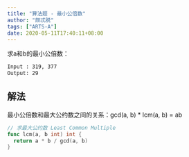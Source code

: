 ```yaml
---
title: "算法题 - 最小公倍数"
author: "颇忒脱"
tags: ["ARTS-A"]
date: 2020-05-11T17:40:11+08:00
---
```


<!--more-->

求a和b的最小公倍数：

```txt
Input : 319, 377
Output: 29
```

## 解法

最小公倍数和最大公约数之间的关系：gcd(a, b) * lcm(a, b) = ab

```go
// 求最大公约数 Least Common Multiple
func lcm(a, b int) int {
  return a * b / gcd(a, b)
}
```

